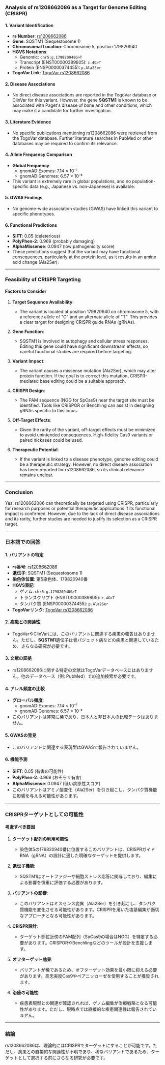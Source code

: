 ### Analysis of rs1208662086 as a Target for Genome Editing (CRISPR)

#### 1. **Variant Identification**
- **rs Number**: [rs1208662086](https://identifiers.org/dbsnp/rs1208662086)
- **Gene**: SQSTM1 (Sequestosome 1)
- **Chromosomal Location**: Chromosome 5, position 179820940
- **HGVS Notations**:
  - Genomic: `chr5:g.179820940G>T`
  - Transcript (ENST00000389805): `c.4G>T`
  - Protein (ENSP00000374455): `p.Ala2Ser`
- **TogoVar Link**: [TogoVar rs1208662086](https://togovar.org/variant/5-179820940-G-T)

#### 2. **Disease Associations**
- No direct disease associations are reported in the TogoVar database or ClinVar for this variant. However, the gene **SQSTM1** is known to be associated with Paget's disease of bone and other conditions, which may make it a candidate for further investigation.

#### 3. **Literature Evidence**
- No specific publications mentioning rs1208662086 were retrieved from the TogoVar database. Further literature searches in PubMed or other databases may be required to confirm its relevance.

#### 4. **Allele Frequency Comparison**
- **Global Frequency**:
  - gnomAD Exomes: 7.14 × 10⁻⁷
  - gnomAD Genomes: 6.57 × 10⁻⁶
- This variant is extremely rare in global populations, and no population-specific data (e.g., Japanese vs. non-Japanese) is available.

#### 5. **GWAS Findings**
- No genome-wide association studies (GWAS) have linked this variant to specific phenotypes.

#### 6. **Functional Predictions**
- **SIFT**: 0.05 (deleterious)
- **PolyPhen-2**: 0.969 (probably damaging)
- **AlphaMissense**: 0.0947 (low pathogenicity score)
- These predictions suggest that the variant may have functional consequences, particularly at the protein level, as it results in an amino acid change (Ala2Ser).

---

### Feasibility of CRISPR Targeting
#### **Factors to Consider**
1. **Target Sequence Availability**:
   - The variant is located at position 179820940 on chromosome 5, with a reference allele of "G" and an alternate allele of "T". This provides a clear target for designing CRISPR guide RNAs (gRNAs).

2. **Gene Function**:
   - SQSTM1 is involved in autophagy and cellular stress responses. Editing this gene could have significant downstream effects, so careful functional studies are required before targeting.

3. **Variant Impact**:
   - The variant causes a missense mutation (Ala2Ser), which may alter protein function. If the goal is to correct this mutation, CRISPR-mediated base editing could be a suitable approach.

4. **CRISPR Design**:
   - The PAM sequence (NGG for SpCas9) near the target site must be identified. Tools like CRISPOR or Benchling can assist in designing gRNAs specific to this locus.

5. **Off-Target Effects**:
   - Given the rarity of the variant, off-target effects must be minimized to avoid unintended consequences. High-fidelity Cas9 variants or paired nickases could be used.

6. **Therapeutic Potential**:
   - If the variant is linked to a disease phenotype, genome editing could be a therapeutic strategy. However, no direct disease association has been reported for rs1208662086, so its clinical relevance remains unclear.

---

### Conclusion
Yes, rs1208662086 can theoretically be targeted using CRISPR, particularly for research purposes or potential therapeutic applications if its functional impact is confirmed. However, due to the lack of direct disease associations and its rarity, further studies are needed to justify its selection as a CRISPR target.

---

### 日本語での回答

#### 1. **バリアントの特定**
- **rs番号**: [rs1208662086](https://identifiers.org/dbsnp/rs1208662086)
- **遺伝子**: SQSTM1 (Sequestosome 1)
- **染色体位置**: 第5染色体、179820940番
- **HGVS表記**:
  - ゲノム: `chr5:g.179820940G>T`
  - トランスクリプト (ENST00000389805): `c.4G>T`
  - タンパク質 (ENSP00000374455): `p.Ala2Ser`
- **TogoVarリンク**: [TogoVar rs1208662086](https://togovar.org/variant/5-179820940-G-T)

#### 2. **疾患との関連性**
- TogoVarやClinVarには、このバリアントに関連する疾患の報告はありません。ただし、**SQSTM1**遺伝子は骨パジェット病などの疾患と関連しているため、さらなる研究が必要です。

#### 3. **文献の証拠**
- rs1208662086に関する特定の文献はTogoVarデータベースにはありません。他のデータベース（例: PubMed）での追加検索が必要です。

#### 4. **アレル頻度の比較**
- **グローバル頻度**:
  - gnomAD Exomes: 7.14 × 10⁻⁷
  - gnomAD Genomes: 6.57 × 10⁻⁶
- このバリアントは非常に稀であり、日本人と非日本人の比較データはありません。

#### 5. **GWASの発見**
- このバリアントに関連する表現型はGWASで報告されていません。

#### 6. **機能予測**
- **SIFT**: 0.05 (有害の可能性)
- **PolyPhen-2**: 0.969 (おそらく有害)
- **AlphaMissense**: 0.0947 (低い病原性スコア)
- このバリアントはアミノ酸変化（Ala2Ser）を引き起こし、タンパク質機能に影響を与える可能性があります。

---

### CRISPRターゲットとしての可能性
#### **考慮すべき要因**
1. **ターゲット配列の利用可能性**:
   - 染色体5の179820940番に位置するこのバリアントは、CRISPRガイドRNA（gRNA）の設計に適した明確なターゲットを提供します。

2. **遺伝子機能**:
   - SQSTM1はオートファジーや細胞ストレス応答に関与しており、編集による影響を慎重に評価する必要があります。

3. **バリアントの影響**:
   - このバリアントはミスセンス変異（Ala2Ser）を引き起こし、タンパク質機能を変化させる可能性があります。CRISPRを用いた塩基編集が適切なアプローチとなる可能性があります。

4. **CRISPR設計**:
   - ターゲット部位近傍のPAM配列（SpCas9の場合はNGG）を特定する必要があります。CRISPORやBenchlingなどのツールが設計を支援します。

5. **オフターゲット効果**:
   - バリアントが稀であるため、オフターゲット効果を最小限に抑える必要があります。高忠実度Cas9やペアニッカーゼを使用することが推奨されます。

6. **治療の可能性**:
   - 疾患表現型との関連が確認されれば、ゲノム編集が治療戦略となる可能性があります。ただし、現時点では直接的な疾患関連性は報告されていません。

---

### 結論
rs1208662086は、理論的にはCRISPRでターゲットにすることが可能です。ただし、疾患との直接的な関連性が不明であり、稀なバリアントであるため、ターゲットとして選択する前にさらなる研究が必要です。